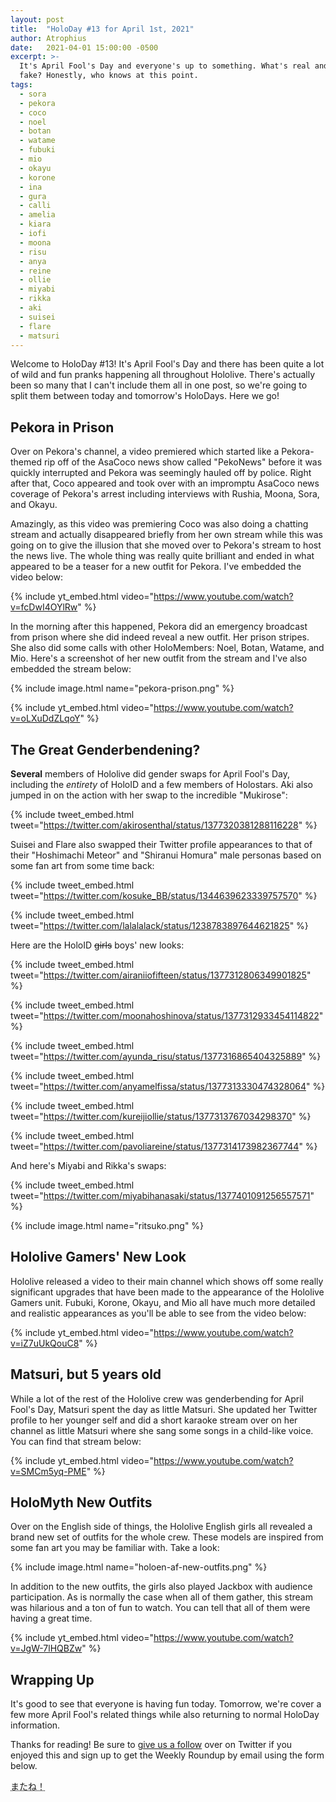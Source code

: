```yaml
---
layout: post
title:  "HoloDay #13 for April 1st, 2021"
author: Atrophius
date:   2021-04-01 15:00:00 -0500
excerpt: >-
  It's April Fool's Day and everyone's up to something. What's real and what's
  fake? Honestly, who knows at this point.
tags:
  - sora
  - pekora
  - coco
  - noel
  - botan
  - watame
  - fubuki
  - mio
  - okayu
  - korone
  - ina
  - gura
  - calli
  - amelia
  - kiara
  - iofi
  - moona
  - risu
  - anya
  - reine
  - ollie
  - miyabi
  - rikka
  - aki
  - suisei
  - flare
  - matsuri
---
```


Welcome to HoloDay #13! It's April Fool's Day and there has been quite a lot of
wild and fun pranks happening all throughout Hololive. There's actually been so
many that I can't include them all in one post, so we're going to split them
between today and tomorrow's HoloDays. Here we go!

## Pekora in Prison

Over on Pekora's channel, a video premiered which started like a Pekora-themed
rip off of the AsaCoco news show called "PekoNews" before it was quickly
interrupted and Pekora was seemingly hauled off by police. Right after that,
Coco appeared and took over with an impromptu AsaCoco news coverage of Pekora's
arrest including interviews with Rushia, Moona, Sora, and Okayu.

Amazingly, as this video was premiering Coco was also doing a chatting stream
and actually disappeared briefly from her own stream while this was going on to
give the illusion that she moved over to Pekora's stream to host the news live.
The whole thing was really quite brilliant and ended in what appeared to be a
teaser for a new outfit for Pekora. I've embedded the video below:

{% include yt_embed.html video="https://www.youtube.com/watch?v=fcDwI4OYlRw" %}

In the morning after this happened, Pekora did an emergency broadcast from
prison where she did indeed reveal a new outfit. Her prison stripes. She also
did some calls with other HoloMembers: Noel, Botan, Watame, and Mio. Here's a
screenshot of her new outfit from the stream and I've also embedded the stream
below:

{% include image.html name="pekora-prison.png" %}

{% include yt_embed.html video="https://www.youtube.com/watch?v=oLXuDdZLqoY" %}

## The Great Genderbendening?

**Several** members of Hololive did gender swaps for April Fool's Day, including
the _entirety_ of HoloID and a few members of Holostars. Aki also jumped in on
the action with her swap to the incredible "Mukirose":

{% include tweet_embed.html tweet="https://twitter.com/akirosenthal/status/1377320381288116228" %}

Suisei and Flare also swapped their Twitter profile appearances to that of their
"Hoshimachi Meteor" and "Shiranui Homura" male personas based on some fan art
from some time back:

{% include tweet_embed.html tweet="https://twitter.com/kosuke_BB/status/1344639623339757570" %}

{% include tweet_embed.html tweet="https://twitter.com/lalalalack/status/1238783897644621825" %}

Here are the HoloID ~~girls~~ boys' new looks:

{% include tweet_embed.html tweet="https://twitter.com/airaniiofifteen/status/1377312806349901825" %}

{% include tweet_embed.html tweet="https://twitter.com/moonahoshinova/status/1377312933454114822" %}

{% include tweet_embed.html tweet="https://twitter.com/ayunda_risu/status/1377316865404325889" %}

{% include tweet_embed.html tweet="https://twitter.com/anyamelfissa/status/1377313330474328064" %}

{% include tweet_embed.html tweet="https://twitter.com/kureijiollie/status/1377313767034298370" %}

{% include tweet_embed.html tweet="https://twitter.com/pavoliareine/status/1377314173982367744" %}

And here's Miyabi and Rikka's swaps:

{% include tweet_embed.html tweet="https://twitter.com/miyabihanasaki/status/1377401091256557571" %}

{% include image.html name="ritsuko.png" %}

## Hololive Gamers' New Look

Hololive released a video to their main channel which shows off some really
significant upgrades that have been made to the appearance of the Hololive
Gamers unit. Fubuki, Korone, Okayu, and Mio all have much more detailed and
realistic appearances as you'll be able to see from the video below:

{% include yt_embed.html video="https://www.youtube.com/watch?v=iZ7uUkQouC8" %}

## Matsuri, but 5 years old

While a lot of the rest of the Hololive crew was genderbending for April Fool's
Day, Matsuri spent the day as little Matsuri. She updated her Twitter profile to
her younger self and did a short karaoke stream over on her channel as little
Matsuri where she sang some songs in a child-like voice. You can find that
stream below:

{% include yt_embed.html video="https://www.youtube.com/watch?v=SMCm5yq-PME" %}

## HoloMyth New Outfits

Over on the English side of things, the Hololive English girls all revealed a
brand new set of outfits for the whole crew. These models are inspired from
some fan art you may be familiar with. Take a look:

{% include image.html name="holoen-af-new-outfits.png" %}

In addition to the new outfits, the girls also played Jackbox with audience
participation. As is normally the case when all of them gather, this stream was
hilarious and a ton of fun to watch. You can tell that all of them were having
a great time.

{% include yt_embed.html video="https://www.youtube.com/watch?v=JgW-7lHQBZw" %}

## Wrapping Up

It's good to see that everyone is having fun today. Tomorrow, we're cover a few
more April Fool's related things while also returning to normal HoloDay
information.

Thanks for reading! Be sure to [give us a follow][TWIHLTwitter] over on Twitter
if you enjoyed this and sign up to get the Weekly Roundup by email using the
form below.

<abbr title="See you!">またね！</abbr>

[TWIHLTwitter]: <https://twitter.com/WeekInHololive>
[TWIHLResources]: </resources>